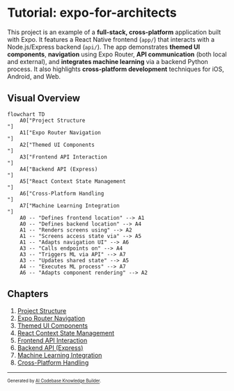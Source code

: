 # Tutorial: expo-for-architects

This project is an example of a **full-stack, cross-platform** application built with Expo.
It features a React Native frontend (`app/`) that interacts with a Node.js/Express backend (`api/`).
The app demonstrates **themed UI components**, **navigation** using Expo Router, **API communication** (both local and external), and **integrates machine learning** via a backend Python process.
It also highlights **cross-platform development** techniques for iOS, Android, and Web.


## Visual Overview

```mermaid
flowchart TD
    A0["Project Structure
"]
    A1["Expo Router Navigation
"]
    A2["Themed UI Components
"]
    A3["Frontend API Interaction
"]
    A4["Backend API (Express)
"]
    A5["React Context State Management
"]
    A6["Cross-Platform Handling
"]
    A7["Machine Learning Integration
"]
    A0 -- "Defines frontend location" --> A1
    A0 -- "Defines backend location" --> A4
    A1 -- "Renders screens using" --> A2
    A1 -- "Screens access state via" --> A5
    A1 -- "Adapts navigation UI" --> A6
    A3 -- "Calls endpoints on" --> A4
    A3 -- "Triggers ML via API" --> A7
    A3 -- "Updates shared state" --> A5
    A4 -- "Executes ML process" --> A7
    A6 -- "Adapts component rendering" --> A2
```

## Chapters

1. [Project Structure
](01_project_structure_.md)
2. [Expo Router Navigation
](02_expo_router_navigation_.md)
3. [Themed UI Components
](03_themed_ui_components_.md)
4. [React Context State Management
](04_react_context_state_management_.md)
5. [Frontend API Interaction
](05_frontend_api_interaction_.md)
6. [Backend API (Express)
](06_backend_api__express__.md)
7. [Machine Learning Integration
](07_machine_learning_integration_.md)
8. [Cross-Platform Handling
](08_cross_platform_handling_.md)

---

<sub><sup>Generated by [AI Codebase Knowledge Builder](https://github.com/The-Pocket/Tutorial-Codebase-Knowledge).</sup></sub>